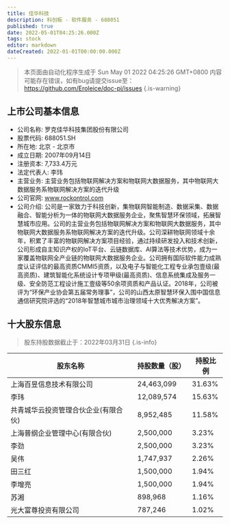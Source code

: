 ```yaml
---
title: 佳华科技
description: 科创板 - 软件服务 - 688051
published: true
date: 2022-05-01T04:25:26.000Z
tags: stock
editor: markdown
dateCreated: 2022-01-01T00:00:00.000Z
---
```


> 本页面由自动化程序生成于 Sun May 01 2022 04:25:26 GMT+0800
> 内容可能存在错误，如有bug请提交issue至：https://github.com/Eroleice/doc-pi/issues
{.is-warning}

## 上市公司基本信息
- 公司名称: 罗克佳华科技集团股份有限公司
- 股票代码: 688051.SH
- 所在地: 北京 - 北京市
- 成立日期: 2007年09月14日
- 注册资本: 7,733.4万元
- 法定代表人: 李玮
- 主营业务: 主营业务包括物联网解决方案和物联网大数据服务，其中物联网大数据服务系物联网解决方案的迭代升级
- 公司官网: www.rockontrol.com
- 公司介绍: 公司是一家致力于科技创新，集物联网智能制造、数据采集、数据融合、智能分析为一体的物联网大数据服务企业，聚焦智慧环保领域，拓展智慧城市应用。公司的主营业务包括物联网解决方案和物联网大数据服务，其中物联网大数据服务系物联网解决方案的迭代升级。公司深耕物联网领域十余年，积累了丰富的物联网解决方案项目经验，通过持续研发投入和技术创新，公司形成自主知识产权的IoT平台、云链数据库、AI算法等技术优势，成为一家覆盖物联网全产业链的物联网大数据服务企业。公司拥有国际软件能力成熟度认证评估的最高资质CMMI5资质，以及电子与智能化工程专业承包壹级(最高资质)、建筑智能化系统设计专项甲级(最高资质)、信息系统集成及服务一级、安全防范工程设计施工壹级等50余项资质和产品认证。2018年，公司被评为“环保产业协会第五届常务理事”，公司的山西太原智慧环保入围中国信息通信研究院评选的“2018年智慧城市城市治理领域十大优秀解决方案”。


## 十大股东信息
> 股东持股数据截止于：2022年03月31日
{.is-info}

| 股东名称 | 持股数量（股） | 持股比例 |
| --- | --- | --- |
| 上海百昱信息技术有限公司 | 24,463,099 | 31.63% |
| 李玮 | 12,089,574 | 15.63% |
| 共青城华云投资管理合伙企业(有限合伙) | 8,952,485 | 11.58% |
| 上海普纲企业管理中心(有限合伙) | 2,500,000 | 3.23% |
| 李劲 | 2,500,000 | 3.23% |
| 吴伟 | 1,747,937 | 2.26% |
| 田三红 | 1,500,000 | 1.94% |
| 李增亮 | 1,500,000 | 1.94% |
| 苏湘 | 898,968 | 1.16% |
| 光大富尊投资有限公司 | 787,246 | 1.02% |




